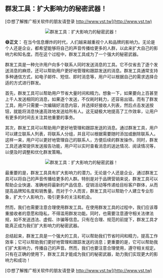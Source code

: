 ## **群发工具：扩大影响力的秘密武器！**

[😍想了解推广相关软件的朋友请登录 http://www.vst.tw](http://www.vst.tw)

 <center><img src="https://vst.tw/MP4/tuiguang/png/0.png" alt="群发工具：扩大影响力的秘密武器！"></center>

**😄正文：**
在当今信息爆炸的时代，人们越来越重视个人和品牌的影响力。无论是个人还是企业，都希望能够将自己的声音传播给更多的人群，以此来扩大自己的影响力和知名度。而在这个过程中，群发工具成为了一个强大的秘密武器。

群发工具是一种允许用户向多个联系人同时发送消息的工具。它不仅省去了逐个发送消息的麻烦，还可以帮助用户更好地管理和跟踪发送的消息。群发工具通常支持多种通信方式，如电子邮件、短信、即时消息等，用户可以根据自己的需求选择合适的方式进行群发。

首先，群发工具可以帮助用户节省大量时间和精力。想象一下，如果要向上百甚至上千人发送相同的消息，如果逐个发送，不仅耗时耗力，还容易出错。而有了群发工具，用户只需要一次编辑好消息内容，并选择好接收人列表，然后点击发送按钮，就能将消息快速高效地发送给所有人。这无疑极大地提高了工作效率，让用户有更多的时间去关注其他重要的事务。

其次，群发工具可以帮助用户更好地管理和跟踪发送的消息。通过群发工具，用户可以建立联系人列表，将联系人分组，并且可以根据需要随时添加或删除联系人。这样一来，用户可以更好地管理自己的联系人，方便后续的群发操作。同时，群发工具还通常提供发送报告功能，用户可以实时查看消息的送达情况、阅读情况等，以便及时调整和优化群发策略。

 <center><img src="https://vst.tw/MP4/tuiguang/png/1.png" alt="群发工具：扩大影响力的秘密武器！"></center>

最重要的是，群发工具具有扩大影响力的潜力。无论是个人还是企业，通过群发工具可以将自己的声音传播给更多的人群。特别是对于品牌营销来说，群发工具可以帮助企业快速、准确地将最新的产品信息、促销活动等传递给目标客户群体，从而提高品牌知名度和销售量。而对于个人而言，群发工具可以帮助个人建立专业形象，扩大个人影响力，吸引更多的关注和机会。

然而，我们也需要注意合理使用群发工具。在使用群发工具的过程中，我们应该尊重接收者的意愿和隐私，不得滥用群发功能。同时，也需要注意遵守相关法律法规，如不发送违法、虚假、诈骗等信息。只有在合理、规范的前提下，群发工具才能真正成为我们扩大影响力的秘密武器。

总结起来，群发工具是一个强大的工具，可以帮助我们节省时间和精力，提高工作效率；它可以帮助我们更好地管理和跟踪发送的消息；更重要的是，它可以帮助我们扩大影响力，传播自己的声音。然而，我们也要注意合理使用，遵守相关规定。只有在正确的使用下，群发工具才能成为我们的秘密武器，助力我们实现更大的影响力和成功！

[😍想了解推广相关软件的朋友请登录 http://www.vst.tw](http://www.vst.tw)



